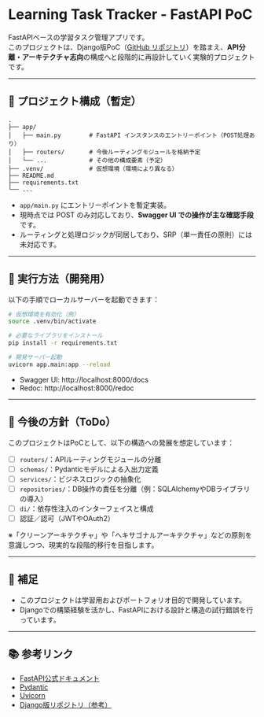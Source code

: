 # Learning Task Tracker - FastAPI PoC

FastAPIベースの学習タスク管理アプリです。  
このプロジェクトは、Django版PoC（[GitHub リポジトリ](https://github.com/ShigeoYugawa/learning-task-tracker)）を踏まえ、**API分離・アーキテクチャ志向**の構成へと段階的に再設計していく実験的プロジェクトです。

---

## 📁 プロジェクト構成（暫定）

```
.
├── app/
│   ├── main.py        # FastAPI インスタンスのエントリーポイント（POST処理あり）
│   ├── routers/       # 今後ルーティングモジュールを格納予定
│   └── ...            # その他の構成要素（予定）
├── .venv/             # 仮想環境（環境により異なる）
├── README.md
├── requirements.txt
└── ...
```

- `app/main.py` にエントリーポイントを暫定実装。
- 現時点では POST のみ対応しており、**Swagger UI での操作が主な確認手段**です。
- ルーティングと処理ロジックが同居しており、SRP（単一責任の原則）には未対応です。

---

## 🚀 実行方法（開発用）

以下の手順でローカルサーバーを起動できます：

```bash
# 仮想環境を有効化（例）
source .venv/bin/activate

# 必要なライブラリをインストール
pip install -r requirements.txt

# 開発サーバー起動
uvicorn app.main:app --reload
```

- Swagger UI: http://localhost:8000/docs  
- Redoc: http://localhost:8000/redoc

---

## 🧱 今後の方針（ToDo）

このプロジェクトはPoCとして、以下の構造への発展を想定しています：

- [ ] `routers/`：APIルーティングモジュールの分離
- [ ] `schemas/`：Pydanticモデルによる入出力定義
- [ ] `services/`：ビジネスロジックの抽象化
- [ ] `repositories/`：DB操作の責任を分離（例：SQLAlchemyやDBライブラリの導入）
- [ ] `di/`：依存性注入のインターフェイスと構成
- [ ] 認証／認可（JWTやOAuth2）

※「クリーンアーキテクチャ」や「ヘキサゴナルアーキテクチャ」などの原則を意識しつつ、現実的な段階的移行を目指します。

---

## 📝 補足

- このプロジェクトは学習用およびポートフォリオ目的で開発しています。
- Djangoでの構築経験を活かし、FastAPIにおける設計と構造の試行錯誤を行っています。

---

## 📚 参考リンク

- [FastAPI公式ドキュメント](https://fastapi.tiangolo.com/)
- [Pydantic](https://docs.pydantic.dev/)
- [Uvicorn](https://www.uvicorn.org/)
- [Django版リポジトリ（参考）](https://github.com/ShigeoYugawa/learning-task-tracker)
